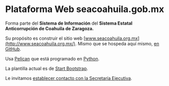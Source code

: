 
# Plataforma Web seacoahuila.gob.mx

Forma parte del **Sistema de Información** del **Sistema Estatal Anticorrupción de Coahuila de Zaragoza.**

Su propósito es construir el sitio web [www.seacoahuila.org.mx](http://www.seacoahuila.org.mx/). Mismo que se hospeda aquí mismo, [en GitHub](https://github.com/SEACoahuila/seacoahuila.github.io).

Usa [Pelican](http://getpelican.com/) que está programado en [Python](http://python.org/).

La plantilla actual es de [Start Bootstrap](https://startbootstrap.com/).

Le invitamos [establecer contacto con la Secretaría Ejecutiva](http://www.seacoahuila.org.mx/secretaria-ejecutiva/institucional/contacto/).

